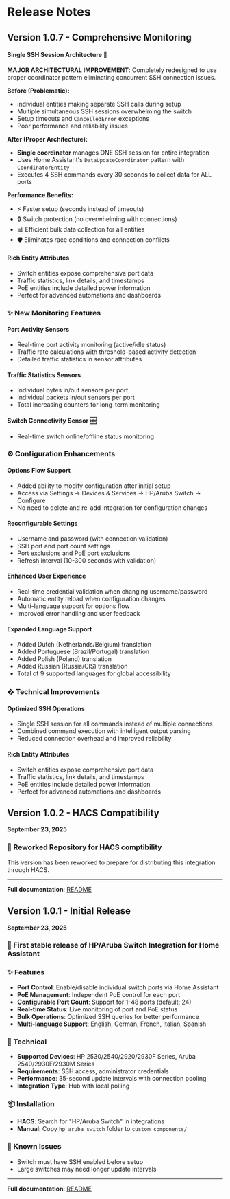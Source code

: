 # Release Notes

## Version 1.0.7 - Comprehensive Monitoring

#### **Single SSH Session Architecture** 🚀
**MAJOR ARCHITECTURAL IMPROVEMENT**: Completely redesigned to use proper coordinator pattern eliminating concurrent SSH connection issues.

**Before (Problematic):**
- individual entities making separate SSH calls during setup
- Multiple simultaneous SSH sessions overwhelming the switch
- Setup timeouts and `CancelledError` exceptions
- Poor performance and reliability issues

**After (Proper Architecture):**
- **Single coordinator** manages ONE SSH session for entire integration
- Uses Home Assistant's `DataUpdateCoordinator` pattern with `CoordinatorEntity`
- Executes 4 SSH commands every 30 seconds to collect data for ALL ports

**Performance Benefits:**
- ⚡ Faster setup (seconds instead of timeouts)
- 🔒 Switch protection (no overwhelming with connections)  
- 📊 Efficient bulk data collection for all entities
- 🛡️ Eliminates race conditions and connection conflicts

#### **Rich Entity Attributes**
- Switch entities expose comprehensive port data
- Traffic statistics, link details, and timestamps
- PoE entities include detailed power information
- Perfect for advanced automations and dashboards

### ✨ **New Monitoring Features**

#### **Port Activity Sensors**
- Real-time port activity monitoring (active/idle status)
- Traffic rate calculations with threshold-based activity detection
- Detailed traffic statistics in sensor attributes

#### **Traffic Statistics Sensors** 
- Individual bytes in/out sensors per port
- Individual packets in/out sensors per port
- Total increasing counters for long-term monitoring

#### **Switch Connectivity Sensor** 🆕
- Real-time switch online/offline status monitoring

### ⚙️ **Configuration Enhancements**

#### **Options Flow Support**
- Added ability to modify configuration after initial setup
- Access via Settings → Devices & Services → HP/Aruba Switch → Configure
- No need to delete and re-add integration for configuration changes

#### **Reconfigurable Settings**
- Username and password (with connection validation)
- SSH port and port count settings
- Port exclusions and PoE port exclusions
- Refresh interval (10-300 seconds with validation)

#### **Enhanced User Experience**
- Real-time credential validation when changing username/password
- Automatic entity reload when configuration changes
- Multi-language support for options flow
- Improved error handling and user feedback

#### **Expanded Language Support**
- Added Dutch (Netherlands/Belgium) translation
- Added Portuguese (Brazil/Portugal) translation
- Added Polish (Poland) translation
- Added Russian (Russia/CIS) translation
- Total of 9 supported languages for global accessibility

### � **Technical Improvements**

#### **Optimized SSH Operations** 
- Single SSH session for all commands instead of multiple connections
- Combined command execution with intelligent output parsing
- Reduced connection overhead and improved reliability

#### **Rich Entity Attributes**
- Switch entities expose comprehensive port data
- Traffic statistics, link details, and timestamps
- PoE entities include detailed power information
- Perfect for advanced automations and dashboards

## Version 1.0.2 - HACS Compatibility
**September 23, 2025**

### 🎉 Reworked Repository for HACS comptibility

This version has been reworked to prepare for distributing this integration through HACS.

---
**Full documentation**: [README](https://github.com/farosch/hacs_hp_aruba_switch#readme)

## Version 1.0.1 - Initial Release
**September 23, 2025**

### 🎉 First stable release of HP/Aruba Switch Integration for Home Assistant

### ✨ Features
- **Port Control**: Enable/disable individual switch ports via Home Assistant
- **PoE Management**: Independent PoE control for each port
- **Configurable Port Count**: Support for 1-48 ports (default: 24)
- **Real-time Status**: Live monitoring of port and PoE status
- **Bulk Operations**: Optimized SSH queries for better performance
- **Multi-language Support**: English, German, French, Italian, Spanish

### 🔧 Technical
- **Supported Devices**: HP 2530/2540/2920/2930F Series, Aruba 2540/2930F/2930M Series
- **Requirements**: SSH access, administrator credentials
- **Performance**: 35-second update intervals with connection pooling
- **Integration Type**: Hub with local polling

### 📦 Installation
- **HACS**: Search for "HP/Aruba Switch" in integrations
- **Manual**: Copy `hp_aruba_switch` folder to `custom_components/`

### 🐛 Known Issues
- Switch must have SSH enabled before setup
- Large switches may need longer update intervals

---
**Full documentation**: [README](https://github.com/farosch/hacs_hp_aruba_switch#readme)